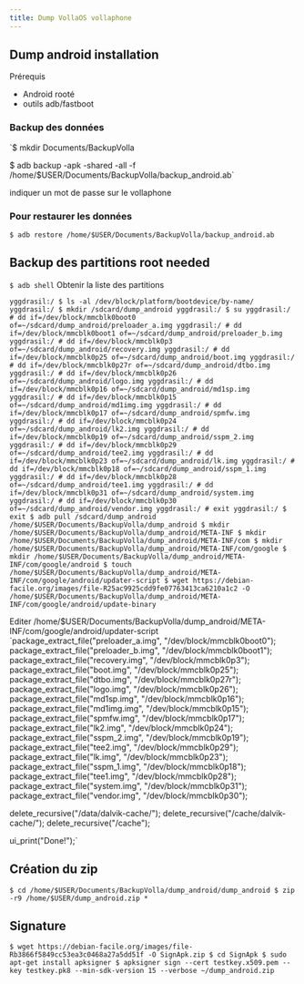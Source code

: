 ```yaml
---
title: Dump VollaOS vollaphone
---
```

## Dump android installation
Prérequis 
- Android rooté
- outils adb/fastboot

### Backup des données
`$ mkdir Documents/BackupVolla

$ adb backup -apk -shared -all -f /home/$USER/Documents/BackupVolla/backup_android.ab`

indiquer un mot de passe sur le vollaphone

### Pour restaurer les données 
`$ adb restore /home/$USER/Documents/BackupVolla/backup_android.ab`

## Backup des partitions root needed

`$ adb shell`
Obtenir la liste des partitions

`yggdrasil:/ $ ls -al /dev/block/platform/bootdevice/by-name/
yggdrasil:/ $ mkdir /sdcard/dump_android
yggdrasil:/ $ su
yggdrasil:/ # dd if=/dev/block/mmcblk0boot0 of=~/sdcard/dump_android/preloader_a.img
yggdrasil:/ # dd if=/dev/block/mmcblk0boot1 of=~/sdcard/dump_android/preloader_b.img
yggdrasil:/ # dd if=/dev/block/mmcblk0p3 of=~/sdcard/dump_android/recovery.img
yggdrasil:/ # dd if=/dev/block/mmcblk0p25 of=~/sdcard/dump_android/boot.img
yggdrasil:/ # dd if=/dev/block/mmcblk0p27r of=~/sdcard/dump_android/dtbo.img
yggdrasil:/ # dd if=/dev/block/mmcblk0p26 of=~/sdcard/dump_android/logo.img
yggdrasil:/ # dd if=/dev/block/mmcblk0p16 of=~/sdcard/dump_android/md1sp.img
yggdrasil:/ # dd if=/dev/block/mmcblk0p15 of=~/sdcard/dump_android/md1img.img
yggdrasil:/ # dd if=/dev/block/mmcblk0p17 of=~/sdcard/dump_android/spmfw.img
yggdrasil:/ # dd if=/dev/block/mmcblk0p24 of=~/sdcard/dump_android/lk2.img
yggdrasil:/ # dd if=/dev/block/mmcblk0p19 of=~/sdcard/dump_android/sspm_2.img
yggdrasil:/ # dd if=/dev/block/mmcblk0p29 of=~/sdcard/dump_android/tee2.img
yggdrasil:/ # dd if=/dev/block/mmcblk0p23 of=~/sdcard/dump_android/lk.img
yggdrasil:/ # dd if=/dev/block/mmcblk0p18 of=~/sdcard/dump_android/sspm_1.img
yggdrasil:/ # dd if=/dev/block/mmcblk0p28 of=~/sdcard/dump_android/tee1.img
yggdrasil:/ # dd if=/dev/block/mmcblk0p31 of=~/sdcard/dump_android/system.img
yggdrasil:/ # dd if=/dev/block/mmcblk0p30 of=~/sdcard/dump_android/vendor.img
yggdrasil:/ # exit
yggdrasil:/ $ exit
$ adb pull /sdcard/dump_android /home/$USER/Documents/BackupVolla/dump_android
$ mkdir /home/$USER/Documents/BackupVolla/dump_android/META-INF
$ mkdir /home/$USER/Documents/BackupVolla/dump_android/META-INF/com
$ mkdir /home/$USER/Documents/BackupVolla/dump_android/META-INF/com/google
$ mkdir /home/$USER/Documents/BackupVolla/dump_android/META-INF/com/google/android
$ touch /home/$USER/Documents/BackupVolla/dump_android/META-INF/com/google/android/updater-script
$ wget https://debian-facile.org/images/file-R25ac9925cdd9fe07763413ca6210a1c2 -O /home/$USER/Documents/BackupVolla/dump_android/META-INF/com/google/android/update-binary`

Editer /home/$USER/Documents/BackupVolla/dump_android/META-INF/com/google/android/updater-script
`package_extract_file("preloader_a.img", "/dev/block/mmcblk0boot0");
package_extract_file("preloader_b.img", "/dev/block/mmcblk0boot1");
package_extract_file("recovery.img", "/dev/block/mmcblk0p3");
package_extract_file("boot.img", "/dev/block/mmcblk0p25");
package_extract_file("dtbo.img", "/dev/block/mmcblk0p27r");
package_extract_file("logo.img", "/dev/block/mmcblk0p26");
package_extract_file("md1sp.img", "/dev/block/mmcblk0p16");
package_extract_file("md1img.img", "/dev/block/mmcblk0p15");
package_extract_file("spmfw.img", "/dev/block/mmcblk0p17");
package_extract_file("lk2.img", "/dev/block/mmcblk0p24");
package_extract_file("sspm_2.img", "/dev/block/mmcblk0p19");
package_extract_file("tee2.img", "/dev/block/mmcblk0p29");
package_extract_file("lk.img", "/dev/block/mmcblk0p23");
package_extract_file("sspm_1.img", "/dev/block/mmcblk0p18");
package_extract_file("tee1.img", "/dev/block/mmcblk0p28");
package_extract_file("system.img", "/dev/block/mmcblk0p31");
package_extract_file("vendor.img", "/dev/block/mmcblk0p30");

delete_recursive("/data/dalvik-cache/");
delete_recursive("/cache/dalvik-cache/");
delete_recursive("/cache");

ui_print("Done!");`

## Création du zip
`$ cd /home/$USER/Documents/BackupVolla/dump_android/dump_android
$ zip -r9 /home/$USER/dump_android.zip *`

## Signature
`$ wget https://debian-facile.org/images/file-Rb3866f5849cc53ea3c0468a27a5dd51f -O SignApk.zip
$ cd SignApk
$ sudo apt-get install apksigner
$ apksigner sign --cert testkey.x509.pem --key testkey.pk8 --min-sdk-version 15 --verbose ~/dump_android.zip`